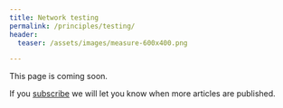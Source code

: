 ```yaml
---
title: Network testing
permalink: /principles/testing/
header:
  teaser: /assets/images/measure-600x400.png

---
```

This page is coming soon.

If you [subscribe](/subscribe/) we will let you know when more articles are published.
